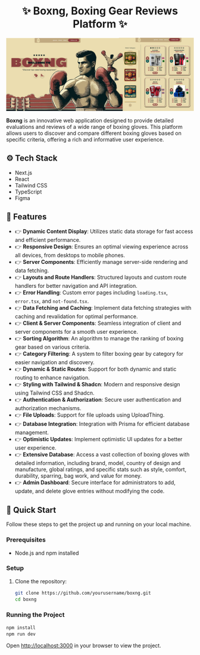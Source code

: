 <h1 align="center">✨ Boxng, Boxing Gear Reviews Platform ✨</h1>

![Readme Image](/public/readme-image.png)

**Boxng** is an innovative web application designed to provide detailed evaluations and reviews of a wide range of boxing gloves. This platform allows users to discover and compare different boxing gloves based on specific criteria, offering a rich and informative user experience.

## ⚙️ Tech Stack
- Next.js
- React
- Tailwind CSS
- TypeScript
- Figma

## 🔋 Features

- 👉 **Dynamic Content Display**: Utilizes static data storage for fast access and efficient performance.
- 👉 **Responsive Design**: Ensures an optimal viewing experience across all devices, from desktops to mobile phones.
- 👉 **Server Components**: Efficiently manage server-side rendering and data fetching.
- 👉 **Layouts and Route Handlers**: Structured layouts and custom route handlers for better navigation and API integration.
- 👉 **Error Handling**: Custom error pages including `loading.tsx`, `error.tsx`, and `not-found.tsx`.
- 👉 **Data Fetching and Caching**: Implement data fetching strategies with caching and revalidation for optimal performance.
- 👉 **Client & Server Components**: Seamless integration of client and server components for a smooth user experience.
- 👉 **Sorting Algorithm**: An algorithm to manage the ranking of boxing gear based on various criteria.
- 👉 **Category Filtering**: A system to filter boxing gear by category for easier navigation and discovery.
- 👉 **Dynamic & Static Routes**: Support for both dynamic and static routing to enhance navigation.
- 👉 **Styling with Tailwind & Shadcn**: Modern and responsive design using Tailwind CSS and Shadcn.
- 👉 **Authentication & Authorization**: Secure user authentication and authorization mechanisms.
- 👉 **File Uploads**: Support for file uploads using UploadThing.
- 👉 **Database Integration**: Integration with Prisma for efficient database management.
- 👉 **Optimistic Updates**: Implement optimistic UI updates for a better user experience.
- 👉 **Extensive Database**: Access a vast collection of boxing gloves with detailed information, including brand, model, country of design and manufacture, global ratings, and specific stats such as style, comfort, durability, sparring, bag work, and value for money.
- 👉 **Admin Dashboard**: Secure interface for administrators to add, update, and delete glove entries without modifying the code.


## 🤸 Quick Start
Follow these steps to get the project up and running on your local machine.

### Prerequisites
- Node.js and npm installed

### Setup
1. Clone the repository:
   ```bash
   git clone https://github.com/yourusername/boxng.git
   cd boxng
   ```

### Running the Project
```bash
npm install
npm run dev
```

Open [http://localhost:3000](http://localhost:3000) in your browser to view the project.
